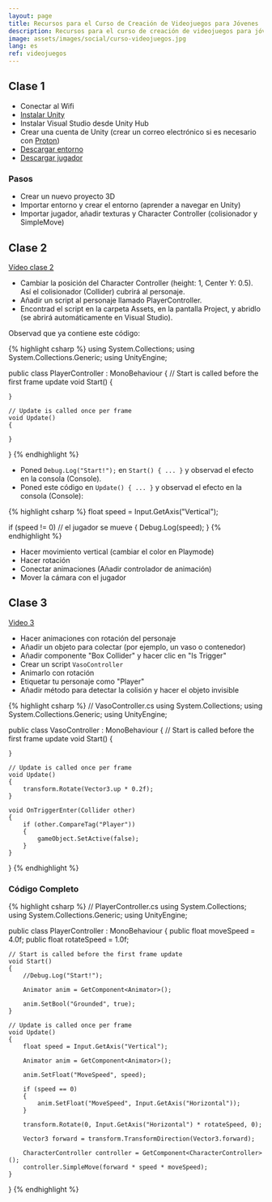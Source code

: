 ```yaml
---
layout: page
title: Recursos para el Curso de Creación de Videojuegos para Jóvenes
description: Recursos para el curso de creación de videojuegos para jóvenes en La Colmena Coworking, Prado del Rey.
image: assets/images/social/curso-videojuegos.jpg
lang: es
ref: videojuegos
---
```


## Clase 1

- Conectar al Wifi
- [Instalar Unity](https://unity.com/es/download)
- Instalar Visual Studio desde Unity Hub
- Crear una cuenta de Unity (crear un correo electrónico si es necesario con [Proton](https://proton.me/es-es/mail/pricing))
- [Descargar entorno](https://assetstore.unity.com/packages/3d/environments/landscapes/rpg-poly-pack-lite-148410)
- [Descargar jugador](https://assetstore.unity.com/packages/3d/characters/humanoids/character-pack-free-sample-79870)

### Pasos

- Crear un nuevo proyecto 3D
- Importar entorno y crear el entorno (aprender a navegar en Unity)
- Importar jugador, añadir texturas y Character Controller (colisionador y SimpleMove)

## Clase 2

[Vídeo clase 2](https://youtu.be/WbzZqwItE90)

- Cambiar la posición del Character Controller (height: 1, Center Y: 0.5). Así el colisionador (Collider) cubrirá al personaje.
- Añadir un script al personaje llamado PlayerController.
- Encontrad el script en la carpeta Assets, en la pantalla Project, y abridlo (se abrirá automáticamente en Visual Studio).

Observad que ya contiene este código:

{% highlight csharp %}
using System.Collections;
using System.Collections.Generic;
using UnityEngine;

public class PlayerController : MonoBehaviour
{
    // Start is called before the first frame update
    void Start()
    {
        
    }

    // Update is called once per frame
    void Update()
    {
        
    }
}
{% endhighlight %}

- Poned `Debug.Log("Start!");` en `Start() { ... }` y observad el efecto en la consola (Console).
- Poned este código en `Update() { ... }` y observad el efecto en la consola (Console):

{% highlight csharp %}
float speed = Input.GetAxis("Vertical");

if (speed != 0) // el jugador se mueve
{
    Debug.Log(speed);
}
{% endhighlight %}

- Hacer movimiento vertical (cambiar el color en Playmode)
- Hacer rotación
- Conectar animaciones (Añadir controlador de animación)
- Mover la cámara con el jugador

## Clase 3

[Video 3](https://youtu.be/PTJCh3ZJT9M)

- Hacer animaciones con rotación del personaje
- Añadir un objeto para colectar (por ejemplo, un vaso o contenedor)
- Añadir componente "Box Collider" y hacer clic en "Is Trigger"
- Crear un script `VasoController`
- Animarlo con rotación
- Etiquetar tu personaje como "Player"
- Añadir método para detectar la colisión y hacer el objeto invisible

{% highlight csharp %}
// VasoController.cs
using System.Collections;
using System.Collections.Generic;
using UnityEngine;

public class VasoController : MonoBehaviour
{
    // Start is called before the first frame update
    void Start()
    {
        
    }

    // Update is called once per frame
    void Update()
    {
        transform.Rotate(Vector3.up * 0.2f);
    }

    void OnTriggerEnter(Collider other)
    {
        if (other.CompareTag("Player"))
        {
            gameObject.SetActive(false);
        }
    }
}
{% endhighlight %}

### Código Completo

{% highlight csharp %}
// PlayerController.cs
using System.Collections;
using System.Collections.Generic;
using UnityEngine;

public class PlayerController : MonoBehaviour
{
    public float moveSpeed = 4.0f;
    public float rotateSpeed = 1.0f;

    // Start is called before the first frame update
    void Start()
    {
        //Debug.Log("Start!");

        Animator anim = GetComponent<Animator>();

        anim.SetBool("Grounded", true);
    }

    // Update is called once per frame
    void Update()
    {
        float speed = Input.GetAxis("Vertical");

        Animator anim = GetComponent<Animator>();

        anim.SetFloat("MoveSpeed", speed);

        if (speed == 0)
        {
            anim.SetFloat("MoveSpeed", Input.GetAxis("Horizontal"));
        }

        transform.Rotate(0, Input.GetAxis("Horizontal") * rotateSpeed, 0);

        Vector3 forward = transform.TransformDirection(Vector3.forward);

        CharacterController controller = GetComponent<CharacterController>();
        controller.SimpleMove(forward * speed * moveSpeed);
    }
}
{% endhighlight %}
